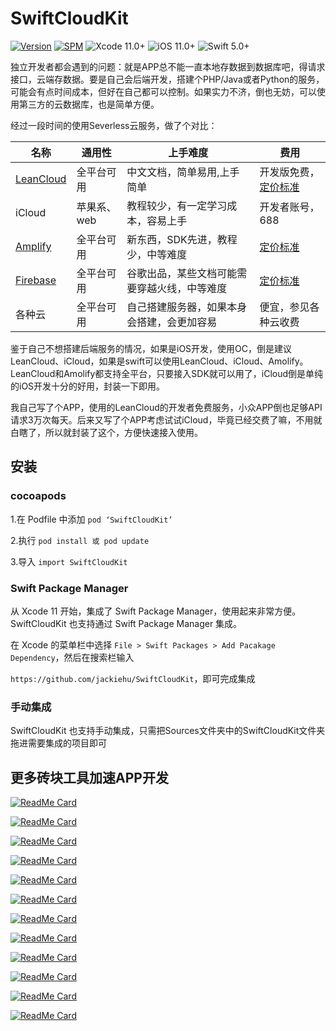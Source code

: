 # SwiftCloudKit

[![Version](https://img.shields.io/cocoapods/v/SwiftCloudKit.svg?style=flat)](http://cocoapods.org/pods/SwiftCloudKit)
[![SPM](https://img.shields.io/badge/SPM-supported-DE5C43.svg?style=flat)](https://swift.org/package-manager/)
![Xcode 11.0+](https://img.shields.io/badge/Xcode-11.0%2B-blue.svg)
![iOS 11.0+](https://img.shields.io/badge/iOS-11.0%2B-blue.svg)
![Swift 5.0+](https://img.shields.io/badge/Swift-5.0%2B-orange.svg)

独立开发者都会遇到的问题：就是APP总不能一直本地存数据到数据库吧，得请求接口，云端存数据。要是自己会后端开发，搭建个PHP/Java或者Python的服务，可能会有点时间成本，但好在自己都可以控制。如果实力不济，倒也无妨，可以使用第三方的云数据库，也是简单方便。

经过一段时间的使用Severless云服务，做了个对比：

| 名称                                                         | 通用性      | 上手难度                                     | 费用                                                      |
| ------------------------------------------------------------ | ----------- | -------------------------------------------- | --------------------------------------------------------- |
| [LeanCloud](https://www.leancloud.cn)                        | 全平台可用  | 中文文档，简单易用,上手简单                  | 开发版免费，[定价标准](https://www.leancloud.cn/pricing/) |
| iCloud                                                       | 苹果系、web | 教程较少，有一定学习成本，容易上手           | 开发者账号，688                                           |
| [Amplify](https://docs.amplify.aws/lib/auth/signin/q/platform/ios) | 全平台可用  | 新东西，SDK先进，教程少，中等难度            | [定价标准](https://aws.amazon.com/cn/amplify/pricing/)    |
| [Firebase](https://firebase.google.com/?hl=zh-cn)            | 全平台可用  | 谷歌出品，某些文档可能需要穿越火线，中等难度 | [定价标准](https://firebase.google.com/pricing?hl=zh-cn)  |
| 各种云                                                       | 全平台可用  | 自己搭建服务器，如果本身会搭建，会更加容易   | 便宜，参见各种云收费                                      |

鉴于自己不想搭建后端服务的情况，如果是iOS开发，使用OC，倒是建议LeanCloud、iCloud，如果是swift可以使用LeanCloud、iCloud、Amolify。LeanCloud和Amolify都支持全平台，只要接入SDK就可以用了，iCloud倒是单纯的iOS开发十分的好用，封装一下即用。

我自己写了个APP，使用的LeanCloud的开发者免费服务，小众APP倒也足够API请求3万次每天。后来又写了个APP考虑试试iCloud，毕竟已经交费了嘛，不用就白瞎了，所以就封装了这个，方便快速接入使用。

## 安装

### cocoapods

1.在 Podfile 中添加 `pod ‘SwiftCloudKit’`

2.执行 `pod install 或 pod update`

3.导入 `import SwiftCloudKit`

### Swift Package Manager

从 Xcode 11 开始，集成了 Swift Package Manager，使用起来非常方便。SwiftCloudKit 也支持通过 Swift Package Manager 集成。

在 Xcode 的菜单栏中选择 `File > Swift Packages > Add Pacakage Dependency`，然后在搜索栏输入

`https://github.com/jackiehu/SwiftCloudKit`，即可完成集成

### 手动集成

SwiftCloudKit 也支持手动集成，只需把Sources文件夹中的SwiftCloudKit文件夹拖进需要集成的项目即可



## 更多砖块工具加速APP开发

[![ReadMe Card](https://github-readme-stats.vercel.app/api/pin/?username=jackiehu&repo=SwiftBrick&theme=radical&locale=cn)](https://github.com/jackiehu/SwiftBrick)

[![ReadMe Card](https://github-readme-stats.vercel.app/api/pin/?username=jackiehu&repo=SwiftMediator&theme=radical&locale=cn)](https://github.com/jackiehu/SwiftMediator)

[![ReadMe Card](https://github-readme-stats.vercel.app/api/pin/?username=jackiehu&repo=SwiftShow&theme=radical&locale=cn)](https://github.com/jackiehu/SwiftShow)

[![ReadMe Card](https://github-readme-stats.vercel.app/api/pin/?username=jackiehu&repo=SwiftLog&theme=radical&locale=cn)](https://github.com/jackiehu/SwiftLog)

[![ReadMe Card](https://github-readme-stats.vercel.app/api/pin/?username=jackiehu&repo=SwiftyForm&theme=radical&locale=cn)](https://github.com/jackiehu/SwiftyForm)

[![ReadMe Card](https://github-readme-stats.vercel.app/api/pin/?username=jackiehu&repo=SwiftEmptyData&theme=radical&locale=cn)](https://github.com/jackiehu/SwiftEmptyData)

[![ReadMe Card](https://github-readme-stats.vercel.app/api/pin/?username=jackiehu&repo=SwiftPageView&theme=radical&locale=cn)](https://github.com/jackiehu/SwiftPageView)

[![ReadMe Card](https://github-readme-stats.vercel.app/api/pin/?username=jackiehu&repo=JHTabBarController&theme=radical&locale=cn)](https://github.com/jackiehu/JHTabBarController)

[![ReadMe Card](https://github-readme-stats.vercel.app/api/pin/?username=jackiehu&repo=SwiftMesh&theme=radical&locale=cn)](https://github.com/jackiehu/SwiftMesh)

[![ReadMe Card](https://github-readme-stats.vercel.app/api/pin/?username=jackiehu&repo=SwiftNotification&theme=radical&locale=cn)](https://github.com/jackiehu/SwiftNotification)

[![ReadMe Card](https://github-readme-stats.vercel.app/api/pin/?username=jackiehu&repo=SwiftButton&theme=radical&locale=cn)](https://github.com/jackiehu/SwiftButton)

[![ReadMe Card](https://github-readme-stats.vercel.app/api/pin/?username=jackiehu&repo=SwiftDatePicker&theme=radical&locale=cn)](https://github.com/jackiehu/SwiftDatePicker)
